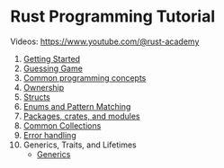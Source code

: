 # Rust Programming Tutorial

Videos: https://www.youtube.com/@rust-academy

1. [Getting Started](hello_world)
2. [Guessing Game](guessing_game)
3. [Common programming concepts](common_concepts)
4. [Ownership](ownership)
5. [Structs](structs)
6. [Enums and Pattern Matching](enums)
7. [Packages, crates, and modules](modules)
8. [Common Collections](collections) 
9. [Error handling](errors)
10. Generics, Traits, and Lifetimes
    * [Generics]()

[//]: # (   * [Traits]&#40;&#41;)
[//]: # (   * [Lifetimes]&#40;&#41;)